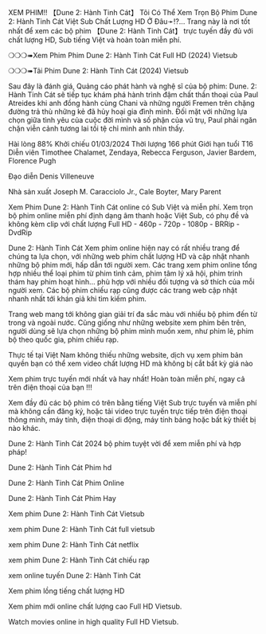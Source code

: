 XEM PHIM!! 【Dune 2: Hành Tinh Cát】 Tôi Có Thể Xem Trọn Bộ Phim Dune 2: Hành Tinh Cát Việt Sub Chất Lượng HD Ở Đâu➛⁉... Trang này là nơi tốt nhất để xem các bộ phim 【Dune 2: Hành Tinh Cát】 trực tuyến đầy đủ với chất lượng HD, Sub tiếng Việt và hoàn toàn miễn phí.

❍❍❍➠Xem Phim Phim Dune 2: Hành Tinh Cát Full HD (2024) Vietsub

❍❍❍➠Tải Phim Dune 2: Hành Tinh Cát (2024) Vietsub

Sau đây là đánh giá, Quảng cáo phát hành và nghệ sĩ của bộ phim: Dune. 2: Hành Tinh Cát sẽ tiếp tục khám phá hành trình đậm chất thần thoại của Paul Atreides khi anh đồng hành cùng Chani và những người Fremen trên chặng đường trả thù những kẻ đã hủy hoại gia đình mình. Đối mặt với những lựa chọn giữa tình yêu của cuộc đời mình và số phận của vũ trụ, Paul phải ngăn chặn viễn cảnh tương lai tồi tệ chỉ mình anh nhìn thấy.

Hài lòng 88% Khởi chiếu 01/03/2024 Thời lượng 166 phút Giới hạn tuổi T16 Diễn viên Timothee Chalamet, Zendaya, Rebecca Ferguson, Javier Bardem, Florence Pugh

Đạo diễn Denis Villeneuve

Nhà sản xuất Joseph M. Caracciolo Jr., Cale Boyter, Mary Parent

Xem Phim Dune 2: Hành Tinh Cát online có Sub Việt và miễn phí. Xem trọn bộ phim online miễn phí định dạng âm thanh hoặc Việt Sub, có phụ đề và không kèm clip với chất lượng Full HD - 460p - 720p - 1080p - BRRip - DvdRip

Dune 2: Hành Tinh Cát Xem phim online hiện nay có rất nhiều trang để chúng ta lựa chọn, với những web phim chất lượng HD và cập nhật nhanh những bộ phim mới, hấp dẫn tới người xem. Các trang xem phim online tổng hợp nhiều thể loại phim từ phim tình cảm, phim tâm lý xã hội, phim trinh thám hay phim hoạt hình… phù hợp với nhiều đối tượng và sở thích của mỗi người xem. Các bộ phim chiếu rạp cũng được các trang web cập nhật nhanh nhất tới khán giả khi tìm kiếm phim.

Trang web mang tới không gian giải trí đa sắc màu với nhiều bộ phim đến từ trong và ngoài nước. Cũng giống như những website xem phim bên trên, người dùng sẽ lựa chọn những bộ phim mình muốn xem, như phim lẻ, phim bộ theo quốc gia, phim chiếu rạp.

Thực tế tại Việt Nam không thiếu những website, dịch vụ xem phim bản quyền bạn có thể xem video chất lượng HD mà không bị cắt bất kỳ giá nào

Xem phim trực tuyến mới nhất và hay nhất! Hoàn toàn miễn phí, ngay cả trên điện thoại của bạn !!!

Xem đầy đủ các bộ phim có trên bằng tiếng Việt Sub trực tuyến và miễn phí mà không cần đăng ký, hoặc tải video trực tuyến trực tiếp trên điện thoại thông minh, máy tính, điện thoại di động, máy tính bảng hoặc bất kỳ thiết bị nào khác.

Dune 2: Hành Tinh Cát 2024 bộ phim tuyệt vời để xem miễn phí và hợp pháp!

Dune 2: Hành Tinh Cát Phim hd

Dune 2: Hành Tinh Cát Phim Online

Dune 2: Hành Tinh Cát Phim Hay

Xem phim Dune 2: Hành Tinh Cát Vietsub

xem phim Dune 2: Hành Tinh Cát full vietsub

xem phim Dune 2: Hành Tinh Cát netflix

xem phim Dune 2: Hành Tinh Cát chiếu rạp

xem online tuyến Dune 2: Hành Tinh Cát

Xem phim lồng tiếng chất lượng HD

Xem phim mới online chất lượng cao Full HD Vietsub.

Watch movies online in high quality Full HD Vietsub.
